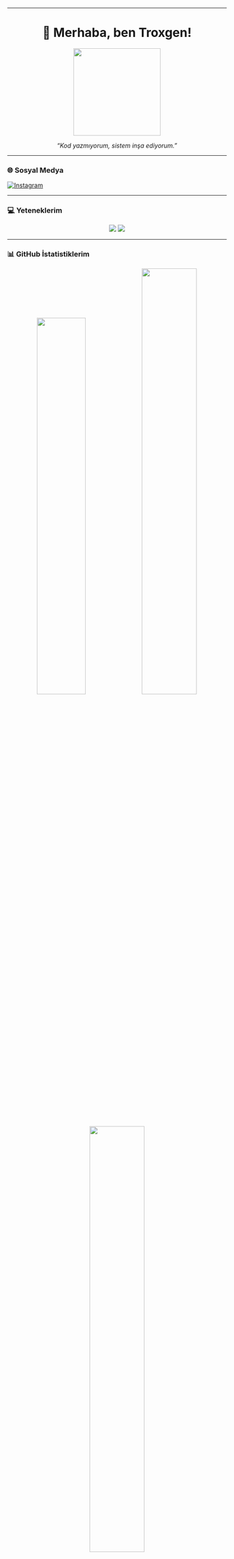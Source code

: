 
---

<h1 align="center">🧠 Merhaba, ben Troxgen!</h1>
<p align="center">
  <img src="https://media.giphy.com/media/L8K62iTDkzGX6/giphy.gif" width="200" />
</p>

<p align="center"><i>“Kod yazmıyorum, sistem inşa ediyorum.”</i></p>

---

### 🌐 Sosyal Medya
[![Instagram](https://img.shields.io/badge/Instagram-%23E4405F.svg?logo=Instagram&logoColor=white)](https://instagram.com/troxgen)

---

### 💻 Yeteneklerim
<p align="center">
  <img src="https://skillicons.dev/icons?i=c,cpp,cs,html,css,js,java,python,bash,powershell,php" />
  <img src="https://skillicons.dev/icons?i=aftereffects,photoshop,premierepro" />
</p>

---

### 📊 GitHub İstatistiklerim
<p align="center">
  <img src="https://github-readme-stats.vercel.app/api?username=Troxgen&theme=dark&hide_border=false&include_all_commits=true&count_private=true" width="47%" />
  <img src="https://github-readme-streak-stats.herokuapp.com/?user=Troxgen&theme=dark&hide_border=false" width="50%" />
</p>

<p align="center">
  <img src="https://github-readme-stats.vercel.app/api/top-langs/?username=Troxgen&theme=dark&hide_border=false&layout=compact" width="50%" />

</p>
</br>


###  🏆 GitHub Kupalarım
<p align="center">
  <img src="https://github-profile-trophy.vercel.app/?username=Troxgen&theme=radical&no-frame=false&no-bg=false&margin-w=8"/>
</p>


## 🚧 Öne Çıkan Projelerim

| Proje Adı                  | Açıklama                                                                                                                                                             | Teknolojiler                                                                                                                                                                                                      |
| -------------------------- | -------------------------------------------------------------------------------------------------------------------------------------------------------------------- | ----------------------------------------------------------------------------------------------------------------------------------------------------------------------------------------------------------------- |
| **HaluxYapayAsistan**      | C# ile geliştirilen, sesli komutlarla çalışan yapay asistan. Günlük işleri kolaylaştırır.                                                                            | ![C#](https://img.shields.io/badge/C%23-239120?style=flat-square\&logo=csharp\&logoColor=white)                                                                                                                   |
| **Telegram-Pc-Controller** | Python ile geliştirilen, Telegram üzerinden bilgisayarınızı uzaktan kontrol edin: ekran görüntüsü alın, sistem bilgilerini görüntüleyin, ve bilgisayarınızı yönetin. | ![Python](https://img.shields.io/badge/Python-3776AB?style=flat-square\&logo=python\&logoColor=white)                                                                                                             |
| **PcKapatmaSaati**         | Arduino + C# entegrasyonu ile zamanlayıcı üzerinden PC'yi otomatik kapatır. Seri port iletişimi ile çalışır.                                                         | ![C#](https://img.shields.io/badge/C%23-239120?style=flat-square\&logo=csharp\&logoColor=white) ![Arduino](https://img.shields.io/badge/Arduino-00979D?style=flat-square\&logo=arduino\&logoColor=white)          |
| **ApartHub** *(Fork)*      | PHP tabanlı apartman yönetim sistemi. Kendi dokunuşlarımla geliştirildi.                                                                                             | ![PHP](https://img.shields.io/badge/PHP-777BB4?style=flat-square\&logo=php\&logoColor=white)                                                                                                                      |
| **Troxgen AutoBrowse**     | Python ile geliştirilen bir web otomasyon aracı. Belirli ID aralıklarından veri çeker.                                                                               | ![Python](https://img.shields.io/badge/Python-3776AB?style=flat-square\&logo=python\&logoColor=white)                                                                                                             |
| **Auto-Translate**         | Python ve Selenium ile CKEditor alanlarında toplu çeviri yapan bir sistem.                                                                                           | ![Python](https://img.shields.io/badge/Python-3776AB?style=flat-square\&logo=python\&logoColor=white) ![Selenium](https://img.shields.io/badge/Selenium-43B02A?style=flat-square\&logo=selenium\&logoColor=white) |


### 🚀 Hedefim
Kodla sadece sistem kurmak değil, **fikirleri hayata geçirmek**. Tasarımdan veri işleme süreçlerine, görsel efektlerden otomasyona kadar geniş bir yelpazede **çok yönlü bir geliştirici** olarak ilerliyorum.

---

> 🧩 *“Bir yazılımcı sadece yazılım üretmez, aynı zamanda çözüm üretir.”*

---

